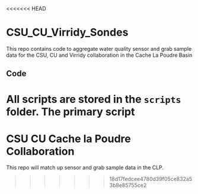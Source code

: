 <<<<<<< HEAD
# CSU_CU_Virridy_Sondes

This repo contains code to aggregate water quality sensor and grab sample data for the CSU, CU and Virridy collaboration in the Cache La Poudre Basin

## Code

All scripts are stored in the `scripts` folder. The primary script
=======
# CSU CU Cache la Poudre Collaboration

This repo will match up sensor and grab sample data in the CLP. 
>>>>>>> 18d17fedcee4780d39f05ce832a53b8e85755ce2
